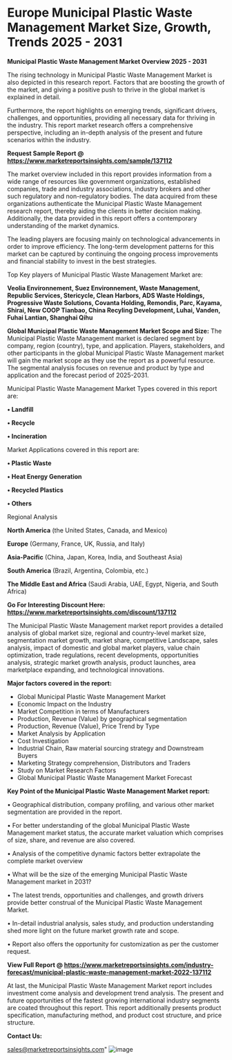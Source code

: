 # Europe Municipal Plastic Waste Management Market Size, Growth, Trends 2025 - 2031

<Strong> Municipal Plastic Waste Management Market Overview 2025 - 2031</strong>

The rising technology in Municipal Plastic Waste Management Market is also depicted in this research report. Factors that are boosting the growth of the market, and giving a positive push to thrive in the global market is explained in detail.

Furthermore, the report highlights on emerging trends, significant drivers, challenges, and opportunities, providing all necessary data for thriving in the industry. This report market research offers a comprehensive perspective, including an in-depth analysis of the present and future scenarios within the industry.

<strong>Request Sample Report @ <a href=https://www.marketreportsinsights.com/sample/137112>https://www.marketreportsinsights.com/sample/137112</a></strong>

The market overview included in this report provides information from a wide range of resources like government organizations, established companies, trade and industry associations, industry brokers and other such regulatory and non-regulatory bodies. The data acquired from these organizations authenticate the Municipal Plastic Waste Management research report, thereby aiding the clients in better decision making. Additionally, the data provided in this report offers a contemporary understanding of the market dynamics.

The leading players are focusing mainly on technological advancements in order to improve efficiency. The long-term development patterns for this market can be captured by continuing the ongoing process improvements and financial stability to invest in the best strategies.

Top Key players of Municipal Plastic Waste Management Market are:

<strong>Veolia Environnement, Suez Environnement, Waste Management, Republic Services, Stericycle, Clean Harbors, ADS Waste Holdings, Progressive Waste Solutions, Covanta Holding, Remondis, Parc, Kayama, Shirai, New COOP Tianbao, China Recyling Development, Luhai, Vanden, Fuhai Lantian, Shanghai Qihu</strong>

<strong><b>Global Municipal Plastic Waste Management Market Scope and Size:</b></strong>
The Municipal Plastic Waste Management market is declared segment by company, region (country), type, and application. Players, stakeholders, and other participants in the global Municipal Plastic Waste Management market will gain the market scope as they use the report as a powerful resource. The segmental analysis focuses on revenue and product by type and application and the forecast period of 2025-2031.

Municipal Plastic Waste Management Market Types covered in this report are:

<strong>• Landfill

• Recycle

• Incineration</strong>

Market Applications covered in this report are:

<strong>• Plastic Waste

• Heat Energy Generation

• Recycled Plastics

• Others</strong> 

Regional Analysis

<strong>North America</strong> (the United States, Canada, and Mexico)

<strong>Europe</strong> (Germany, France, UK, Russia, and Italy)

<strong>Asia-Pacific</strong> (China, Japan, Korea, India, and Southeast Asia)

<strong>South America</strong> (Brazil, Argentina, Colombia, etc.)

<strong>The Middle East and Africa</strong> (Saudi Arabia, UAE, Egypt, Nigeria, and South Africa)

<strong>Go For Interesting Discount Here: <a href=https://www.marketreportsinsights.com/discount/137112>https://www.marketreportsinsights.com/discount/137112</a></strong>

The Municipal Plastic Waste Management market report provides a detailed analysis of global market size, regional and country-level market size, segmentation market growth, market share, competitive Landscape, sales analysis, impact of domestic and global market players, value chain optimization, trade regulations, recent developments, opportunities analysis, strategic market growth analysis, product launches, area marketplace expanding, and technological innovations.

<strong><b>Major factors covered in the report:</b></strong>
<ul>
  <li>Global Municipal Plastic Waste Management Market </li>
  <li>Economic Impact on the Industry</li>
  <li>Market Competition in terms of Manufacturers</li>
  <li>Production, Revenue (Value) by geographical segmentation</li>
  <li>Production, Revenue (Value), Price Trend by Type</li>
  <li>Market Analysis by Application</li>
  <li>Cost Investigation</li>
  <li>Industrial Chain, Raw material sourcing strategy and Downstream Buyers</li>
  <li>Marketing Strategy comprehension, Distributors and Traders</li>
  <li>Study on Market Research Factors</li>
  <li>Global Municipal Plastic Waste Management Market Forecast</li>
</ul>

<strong><b>Key Point of the Municipal Plastic Waste Management Market report:</b></strong>

• Geographical distribution, company profiling, and various other market segmentation are provided in the report.

• For better understanding of the global Municipal Plastic Waste Management market status, the accurate market valuation which comprises of size, share, and revenue are also covered.

• Analysis of the competitive dynamic factors better extrapolate the complete market overview

• What will be the size of the emerging Municipal Plastic Waste Management market in 2031?

• The latest trends, opportunities and challenges, and growth drivers provide better construal of the Municipal Plastic Waste Management Market.

• In-detail industrial analysis, sales study, and production understanding shed more light on the future market growth rate and scope.

• Report also offers the opportunity for customization as per the customer request.

<strong><b>View Full Report @ <a href=https://www.marketreportsinsights.com/industry-forecast/municipal-plastic-waste-management-market-2022-137112>https://www.marketreportsinsights.com/industry-forecast/municipal-plastic-waste-management-market-2022-137112</a></b></strong>


At last, the Municipal Plastic Waste Management Market report includes investment come analysis and development trend analysis. The present and future opportunities of the fastest growing international industry segments are coated throughout this report. This report additionally presents product specification, manufacturing method, and product cost structure, and price structure.

<strong>Contact Us:</strong>

sales@marketreportsinsights.com"
![image](https://github.com/user-attachments/assets/0b2b4d4f-7296-4af0-b1e9-a7a95de09b20)
